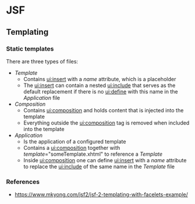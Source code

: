 # JSF

## Templating

### Static templates

There are three types of files:
- *Template*
  * Contains <ui:insert> with a *name* attribute, which is a placeholder
  * The <ui:insert> can contain a nested <ui:include> that serves as the default replacement if there is no <ui:define> with this name in the *Application* file
- *Composition*
  * Contains <ui:composition> and holds content that is injected into the template
  * Everything outside the <ui:composition> tag is removed when included into the template
- *Application*
  * Is the application of a configured template
  * Contains a <ui:composition> together with *template*="someTemplate.xhtml" to reference a *Template*
  * Inside <ui:composition> one can define <ui:insert> with a *name* attribute to replace the <ui:include> of the same name in the *Template* file

### References
- https://www.mkyong.com/jsf2/jsf-2-templating-with-facelets-example/
